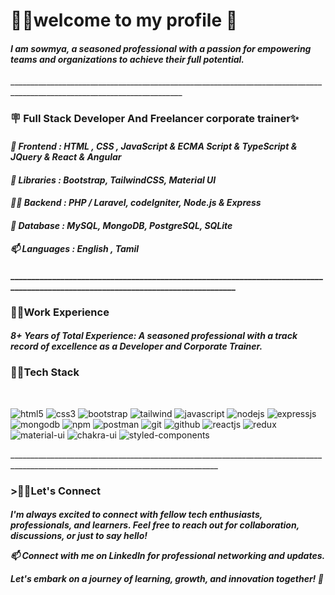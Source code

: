 <h1>👩‍💻welcome to my profile 🫡</h1>

<h4><i>I am sowmya, a seasoned professional with a passion for empowering teams and organizations to achieve their full potential.</h4></i>
_________________________________________________________________________________________________________________________
<h3>🪧 Full Stack Developer And Freelancer corporate trainer✨</h3>
 
<h4> <i>🔭 Frontend : HTML , CSS , JavaScript & ECMA Script & TypeScript & JQuery & React & Angular</i><h4>

<h4> <i>🌱 Libraries : Bootstrap, TailwindCSS, Material UI</i><h4>

<h4><i> 👨‍💻 Backend : PHP / Laravel, codeIgniter, Node.js & Express</i><h4>

<h4><i> 💬 Database : MySQL, MongoDB, PostgreSQL, SQLite </i><h4>

<h4><i> 📫 Languages : English , Tamil </i><h4>
_________________________________________________________________________________________________________________________________

<h3>👩‍💻Work Experience</h3>

<h4><i>8+ Years of Total Experience: A seasoned professional with a track record of excellence as a Developer and Corporate Trainer.</i></h4>

<h3>👩‍💻<b>Tech Stack</b></h3>
<br>
<p>
    <img src="https://img.shields.io/badge/HTML5-E34F26?style=for-the-badge&logo=html5&logoColor=white" alt="html5" />
    <img src="https://img.shields.io/badge/CSS3-1572B6?style=for-the-badge&logo=css3&logoColor=white" alt="css3" />
    <img src="https://img.shields.io/badge/Bootstrap-563D7C?style=for-the-badge&logo=bootstrap&logoColor=white" alt="bootstrap" />
    <img src="https://img.shields.io/badge/Tailwind_CSS-38B2AC?style=for-the-badge&logo=tailwind-css&logoColor=white" alt="tailwind" />
    <img src="https://img.shields.io/badge/JavaScript-323330?style=for-the-badge&logo=javascript&logoColor=F7DF1E" alt="javascript" />
    <img src="https://img.shields.io/badge/Node.js-339933?style=for-the-badge&logo=nodedotjs&logoColor=white" alt="nodejs" />
    <img src="https://img.shields.io/badge/Express.js-000000?style=for-the-badge&logo=express&logoColor=white" alt="expressjs" />
    <img src="https://img.shields.io/badge/MongoDB-4EA94B?style=for-the-badge&logo=mongodb&logoColor=white" alt="mongodb" />
    <img src="https://img.shields.io/badge/npm-CB3837?style=for-the-badge&logo=npm&logoColor=white" alt="npm" />

 <img src="https://img.shields.io/badge/Postman-FF6C37?style=for-the-badge&logo=Postman&logoColor=white" alt="postman" />
    <img src="https://img.shields.io/badge/Git-f44d27?style=for-the-badge&logo=git&logoColor=white" alt="git" />
    <img src="https://img.shields.io/badge/GitHub-100000?style=for-the-badge&logo=github&logoColor=white" alt="github" />
    <img src="https://img.shields.io/badge/React-20232A?style=for-the-badge&logo=react&logoColor=61DAFB" alt="reactjs" />
    <img src="https://img.shields.io/badge/Redux-593D88?style=for-the-badge&logo=redux&logoColor=white" alt="redux" />
    <img src="https://img.shields.io/badge/Material%20UI-007FFF?style=for-the-badge&logo=mui&logoColor=white" alt="material-ui" />
    <img src="https://img.shields.io/badge/Chakra%20UI-3bc7bd?style=for-the-badge&logo=chakraui&logoColor=white" alt="chakra-ui" />
    <img src="https://img.shields.io/badge/styled--components-DB7093?style=for-the-badge&logo=styled-components&logoColor=white" alt="styled-components" />
</p>
__________________________________________________________________________________________________________________________________
<h3> >👩‍💻Let's Connect</h3>
<h4><i>I'm always excited to connect with fellow tech enthusiasts, professionals, and learners. 
 Feel free to reach out for collaboration, discussions, or just to say hello!

📫 Connect with me on LinkedIn for professional networking and updates.

Let's embark on a journey of learning, growth, and innovation together! 🚀</i></h4>
